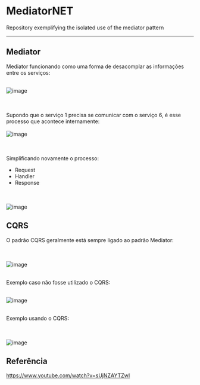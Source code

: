 # MediatorNET
Repository exemplifying the isolated use of the mediator pattern

---

## Mediator
Mediator funcionando como uma forma de desacomplar as informações entre os serviços:

</br>![image](https://github.com/user-attachments/assets/53e8cafc-e05d-4f1d-b43a-a95137486534)

</br></br>Supondo que o serviço 1 precisa se comunicar com o serviço 6, é esse processo que acontece internamente:
</br></br>![image](https://github.com/user-attachments/assets/0e0df32a-5aaf-4469-9fb4-aa012fc7edb6)

</br></br>Simplificando novamente o processo:
- Request
- Handler
- Response

</br></br>![image](https://github.com/user-attachments/assets/26ba8712-7662-4c12-acbf-69f1e7a7a3f0)

## CQRS
O padrão CQRS geralmente está sempre ligado ao padrão Mediator:

</br></br>![image](https://github.com/user-attachments/assets/f944b5f5-1d51-4753-8c16-5dc17a8b953a)

</br>Exemplo caso não fosse utilizado o CQRS:

</br>![image](https://github.com/user-attachments/assets/6dcc2bb0-8610-4d99-92ba-04ff5d3e531a)

</br> Exemplo usando o CQRS:

</br></br>![image](https://github.com/user-attachments/assets/d5eabbc0-4625-4d1f-9831-f53443370174)




## Referência
https://www.youtube.com/watch?v=sUjNZAYTZwI
